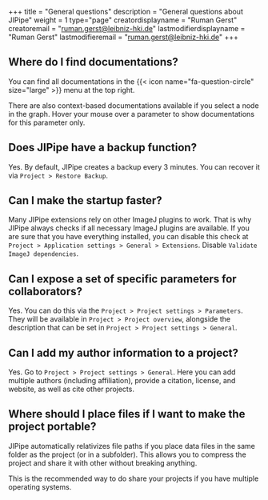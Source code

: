 +++
title = "General questions"
description = "General questions about JIPipe"
weight = 1
type="page"
creatordisplayname = "Ruman Gerst"
creatoremail = "ruman.gerst@leibniz-hki.de"
lastmodifierdisplayname = "Ruman Gerst"
lastmodifieremail = "ruman.gerst@leibniz-hki.de"
+++

## Where do I find documentations?

You can find all documentations in the {{< icon name="fa-question-circle" size="large" >}} menu at the top right.

There are also context-based documentations available if you select a node in the graph.
Hover your mouse over a parameter to show documentations for this parameter only.

## Does JIPipe have a backup function?

Yes. By default, JIPipe creates a backup every 3 minutes. You can recover it via `Project > Restore Backup`.

## Can I make the startup faster?

Many JIPipe extensions rely on other ImageJ plugins to work. That is why JIPipe always checks if all necessary ImageJ plugins are available.
If you are sure that you have everything installed, you can disable this check at `Project > Application settings > General > Extensions`.
Disable `Validate ImageJ dependencies`.

## Can I expose a set of specific parameters for collaborators?

Yes. You can do this via the `Project > Project settings > Parameters`.
They will be available in `Project > Project overview`, alongside the description that can be set
in `Project > Project settings > General`.

## Can I add my author information to a project?

Yes. Go to `Project > Project settings > General`. Here you can add multiple authors (including affiliation),
provide a citation, license, and website, as well as cite other projects.

## Where should I place files if I want to make the project portable?

JIPipe automatically relativizes file paths if you place data files in the same folder
as the project (or in a subfolder). This allows you to compress the project and
share it with other without breaking anything.

This is the recommended way to do share your projects if you have multiple operating systems.
